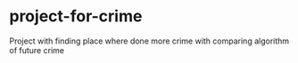 # project-for-crime
Project with finding place where done more crime with comparing algorithm of future crime
